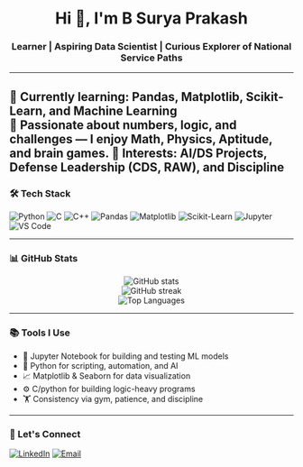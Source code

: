 <h1 align="center">Hi 👋, I'm B Surya Prakash</h1>
<h3 align="center">Learner | Aspiring Data Scientist | Curious Explorer of National Service Paths</h3>

---

🌱 Currently learning: Pandas, Matplotlib, Scikit-Learn, and Machine Learning  
🧩 Passionate about numbers, logic, and challenges — I enjoy Math, Physics, Aptitude, and brain games. 
🎯 Interests: AI/DS Projects, Defense Leadership (CDS, RAW), and Discipline  
---

### 🛠 Tech Stack

![Python](https://img.shields.io/badge/Python-3776AB?style=for-the-badge&logo=python&logoColor=white)
![C](https://img.shields.io/badge/C-00599C?style=for-the-badge&logo=c&logoColor=white)
![C++](https://img.shields.io/badge/C++-00599C?style=for-the-badge&logo=cplusplus&logoColor=white)
![Pandas](https://img.shields.io/badge/Pandas-150458?style=for-the-badge&logo=pandas&logoColor=white)
![Matplotlib](https://img.shields.io/badge/Matplotlib-007ACC?style=for-the-badge)
![Scikit-Learn](https://img.shields.io/badge/Scikit--Learn-F7931E?style=for-the-badge&logo=scikit-learn&logoColor=white)
![Jupyter](https://img.shields.io/badge/Jupyter-F37626?style=for-the-badge&logo=jupyter&logoColor=white)
![VS Code](https://img.shields.io/badge/VS%20Code-007ACC?style=for-the-badge&logo=visual-studio-code&logoColor=white)

---

### 📊 GitHub Stats

<p align="center">
  <img src="https://github-readme-stats.vercel.app/api?username=bsuryaprakash06&show_icons=true&theme=tokyonight" alt="GitHub stats" />
  <br/>
  <img src="https://github-readme-streak-stats.herokuapp.com/?user=bsuryaprakash06&theme=tokyonight" alt="GitHub streak" />
  <br/>
  <img src="https://github-readme-stats.vercel.app/api/top-langs/?username=bsuryaprakash06&layout=compact&theme=tokyonight" alt="Top Languages" />
</p>

---

### 📚 Tools I Use
- 🧠 Jupyter Notebook for building and testing ML models
- 🐍 Python for scripting, automation, and AI
- 📈 Matplotlib & Seaborn for data visualization
- ⚙️ C/python for building logic-heavy programs
- 🏋️ Consistency via gym, patience, and discipline
---

### 🤝 Let's Connect

[![LinkedIn](https://img.shields.io/badge/LinkedIn-blue?style=flat&logo=linkedin)](https://www.linkedin.com/in/surya-prakash-b-7232a0329)
[![Email](https://img.shields.io/badge/Gmail-red?style=flat&logo=gmail)](mailto:suryaprakashb2006@gmail.com)
